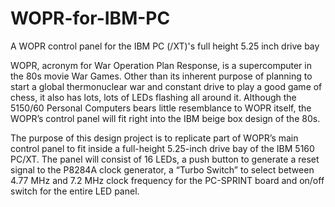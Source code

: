 # WOPR-for-IBM-PC
A WOPR control panel for the IBM PC (/XT)'s full height 5.25 inch drive bay


WOPR, acronym for War Operation Plan Response, is a supercomputer in the 80s movie War Games. Other than its inherent purpose of planning to start a global thermonuclear war and constant drive to play a good game of chess, it also has lots, lots of LEDs flashing all around it. Although the 5150/60 Personal Computers bears little resemblance to WOPR itself, the WOPR’s control panel will fit right into the IBM beige box design of the 80s. 


The purpose of this design project is to replicate part of WOPR’s main control panel to fit inside a full-height 5.25-inch drive bay of the IBM 5160 PC/XT. The panel will consist of 16 LEDs, a push button to generate a reset signal to the P8284A clock generator, a “Turbo Switch” to select between 4.77 MHz and 7.2 MHz clock frequency for the PC-SPRINT board and on/off switch for the entire LED panel.
